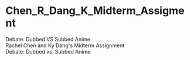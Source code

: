 # Chen_R_Dang_K_Midterm_Assigment
Debate: Dubbed VS Subbed Anime  
Rachel Chen and Ky Dang's Midterm Assignment  
Debate: Dubbed vs. Subbed Anime
